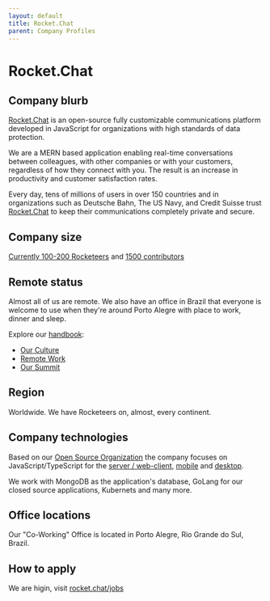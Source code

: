 ```yaml
---
layout: default
title: Rocket.Chat
parent: Company Profiles
---
```


# Rocket.Chat

## Company blurb

[Rocket.Chat](https://rocket.chat) is an open-source fully customizable communications platform developed in JavaScript for organizations with high standards of data protection.

We are a MERN based application enabling real-time conversations between colleagues, with other companies or with your customers, regardless of how they connect with you. The result is an increase in productivity and customer satisfaction rates.

Every day, tens of millions of users in over 150 countries and in organizations such as Deutsche Bahn, The US Navy, and Credit Suisse trust [Rocket.Chat](https://rocket.chat) to keep their communications completely private and secure.

## Company size

[Currently 100-200 Rocketeers](https://rocket.chat/team) and [1500 contributors](https://rocket.chat/company/about-us)

## Remote status

Almost all of us are remote. We also have an office in Brazil that everyone is welcome to use when they're around Porto Alegre with place to work, dinner and sleep.

Explore our [handbook](https://handbook.rocket.chat/):
- [Our Culture](https://handbook.rocket.chat/company/our-culture)
- [Remote Work](https://handbook.rocket.chat/company/our-culture/remote-work)
- [Our Summit](https://handbook.rocket.chat/departments-operations/people/summit)

## Region

Worldwide. We have Rocketeers on, almost, every continent.

## Company technologies

Based on our [Open Source Organization](https://github.com/RocketChat) the company focuses on JavaScript/TypeScript for the [server / web-client](https://github.com/RocketChat/Rocket.Chat), [mobile](https://github.com/RocketChat/Rocket.Chat.ReactNative) and [desktop](https://github.com/RocketChat/Rocket.Chat.Electron).

We work with MongoDB as the application's database, GoLang  for our closed source applications, Kubernets and many more.

## Office locations

Our "Co-Working" Office is located in Porto Alegre, Rio Grande do Sul, Brazil.

## How to apply

We are higin, visit [rocket.chat/jobs](https://rocket.chat/jobs)
